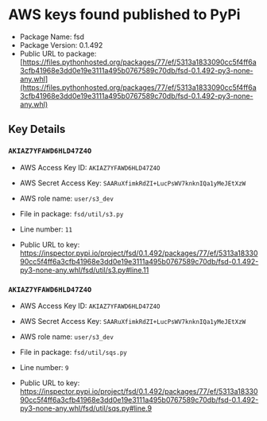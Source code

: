 # AWS keys found published to PyPi

* Package Name: fsd
* Package Version: 0.1.492
* Public URL to package: [https://files.pythonhosted.org/packages/77/ef/5313a1833090cc5f4ff6a3cfb41968e3dd0e19e3111a495b0767589c70db/fsd-0.1.492-py3-none-any.whl](https://files.pythonhosted.org/packages/77/ef/5313a1833090cc5f4ff6a3cfb41968e3dd0e19e3111a495b0767589c70db/fsd-0.1.492-py3-none-any.whl)

## Key Details

### `AKIAZ7YFAWD6HLD47Z4O`

* AWS Access Key ID: `AKIAZ7YFAWD6HLD47Z4O`
* AWS Secret Access Key: `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` 
* AWS role name: `user/s3_dev`
* File in package: `fsd/util/s3.py`
* Line number: `11`

* Public URL to key: https://inspector.pypi.io/project/fsd/0.1.492/packages/77/ef/5313a1833090cc5f4ff6a3cfb41968e3dd0e19e3111a495b0767589c70db/fsd-0.1.492-py3-none-any.whl/fsd/util/s3.py#line.11



### `AKIAZ7YFAWD6HLD47Z4O`

* AWS Access Key ID: `AKIAZ7YFAWD6HLD47Z4O`
* AWS Secret Access Key: `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` 
* AWS role name: `user/s3_dev`
* File in package: `fsd/util/sqs.py`
* Line number: `9`

* Public URL to key: https://inspector.pypi.io/project/fsd/0.1.492/packages/77/ef/5313a1833090cc5f4ff6a3cfb41968e3dd0e19e3111a495b0767589c70db/fsd-0.1.492-py3-none-any.whl/fsd/util/sqs.py#line.9


